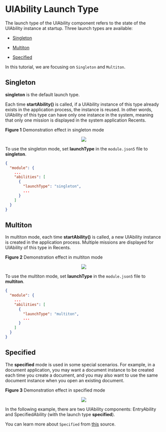 # UIAbility Launch Type


The launch type of the UIAbility component refers to the state of the UIAbility instance at startup. Three launch types are available:

- [Singleton](#singleton)

- [Multiton](#multiton)

- [Specified](#specified)

In this tutorial, we are focusing on `Singleton` and `Multiton`.

## Singleton

**singleton** is the default launch type.

Each time **startAbility()** is called, if a UIAbility instance of this type already exists in the application process, the instance is reused. In other words, UIAbility of this type can have only one instance in the system, meaning that only one mission is displayed in the system application Recents.

**Figure 1** Demonstration effect in singleton mode

<div style="text-align:center">
    <img src='../images/v2.gif'>
</div>

To use the singleton mode, set **launchType** in the `module.json5` file to **singleton**.

```json
{
  "module": {
    ...
    "abilities": [
      {
        "launchType": "singleton",
        ...
      }
    ]
  }
}
```


## Multiton

In multiton mode, each time **startAbility()** is called, a new UIAbility instance is created in the application process. Multiple missions are displayed for UIAbility of this type in Recents.  

**Figure 2** Demonstration effect in multiton mode

<div style="text-align:center">
    <img src='../images/v3.gif'>
</div>

To use the multiton mode, set **launchType** in the `module.json5` file to **multiton**.

```json
{
  "module": {
    ...
    "abilities": [
      {
        "launchType": "multiton",
        ...
      }
    ]
  }
}
```

## Specified

The **specified** mode is used in some special scenarios. For example, in a document application, you may want a document instance to be created each time you create a document, and you may also want to use the same document instance when you open an existing document.

**Figure 3** Demonstration effect in specified mode

<div style="text-align:center">
    <img src='../images/v4.gif'>
</div> 

In the following example, there are two UIAbility components: EntryAbility and SpecifiedAbility (with the launch type **specified**). 

You can learn more about `Specified` from [this](https://github.com/eclipse-oniro-mirrors/docs/blob/OpenHarmony-5.0.2-Release/en/application-dev/application-models/uiability-launch-type.md#singleton) source.